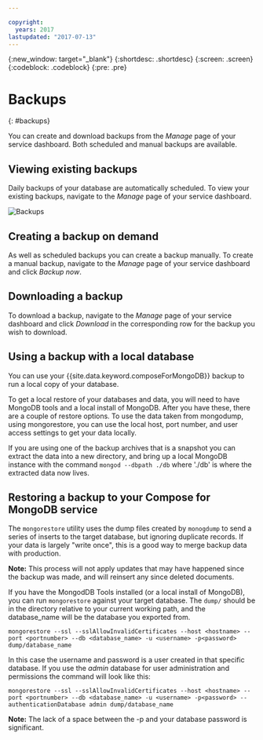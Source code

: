 ```yaml
---

copyright:
  years: 2017
lastupdated: "2017-07-13"
---
```


{:new_window: target="_blank"}
{:shortdesc: .shortdesc}
{:screen: .screen}
{:codeblock: .codeblock}
{:pre: .pre}

# Backups
{: #backups}

You can create and download backups from the *Manage* page of your service dashboard. Both scheduled and manual backups are available.

## Viewing existing backups

Daily backups of your database are automatically scheduled. To view your existing backups, navigate to the *Manage* page of your service dashboard. 

![Backups](./images/pgbackups.png "A list of backups in the service dashboard")

## Creating a backup on demand

As well as scheduled backups you can create a backup manually. To create a manual backup, navigate to the *Manage* page of your service dashboard and click *Backup now*.

## Downloading a backup

To download a backup, navigate to the *Manage* page of your service dashboard and click *Download* in the corresponding row for the backup you wish to download.

## Using a backup with a local database

You can use your {{site.data.keyword.composeForMongoDB}} backup to run a local copy of your database.

To get a local restore of your databases and data, you will need to have MongoDB tools and a local install of MongoDB. After you have these, there are a couple of restore options. To use the data taken from mongodump, using mongorestore, you can use the local host, port number, and user access settings to get your data locally.

If you are using one of the backup archives that is a snapshot you can extract the data into a new directory, and bring up a local MongoDB instance with the command `mongod --dbpath ./db` where './db' is where the extracted data now lives.

## Restoring a backup to your Compose for MongoDB service

The `mongorestore` utility uses the dump files created by `monogdump` to send a series of inserts to the target database, but ignoring duplicate records. If your data is largely "write once", this is a good way to merge backup data with production.

**Note:** This process will not apply updates that may have happened since the backup was made, and will reinsert any since deleted documents.

If you have the MongodDB Tools installed (or a local install of MongoDB), you can run `mongorestore` against your target database. The `dump/` should be in the directory relative to your current working path, and the database_name will be the database you exported from. 

```
mongorestore --ssl --sslAllowInvalidCertificates --host <hostname> --port <portnumber> --db <database_name> -u <username> -p<password> dump/database_name
```

In this case the username and password is a user created in that specific database. If you use the _admin_ database for user administration and permissions the command will look like this:

```
mongorestore --ssl --sslAllowInvalidCertificates --host <hostname> --port <portnumber> --db <database_name> -u <username> -p<password> --authenticationDatabase admin dump/database_name
```

**Note:** The lack of a space between the -p and your database password is significant.
